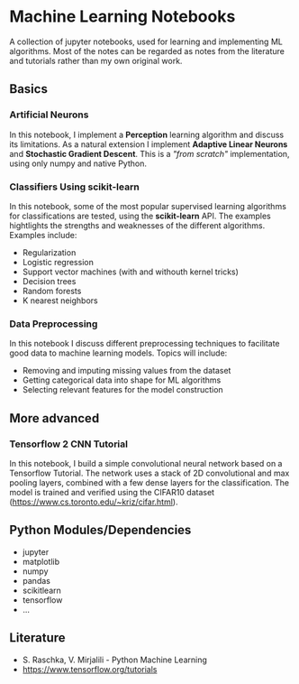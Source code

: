 # Machine Learning Notebooks
A collection of jupyter notebooks, used for learning and implementing ML algorithms. Most of the notes can be regarded as notes from the literature and tutorials rather than my own original work.

## Basics
### Artificial Neurons
In this notebook, I implement a __Perception__ learning algorithm and discuss its limitations. As a natural extension I implement __Adaptive Linear Neurons__ and __Stochastic Gradient Descent__. This is a _"from scratch"_ implementation, using only numpy and native Python.

### Classifiers Using scikit-learn
In this notebook, some of the most popular supervised learning algorithms for classifications are tested, using the __scikit-learn__ API. The examples hightlights the strengths and weaknesses of the different algorithms. Examples include:

* Regularization 
* Logistic regression
* Support vector machines (with and withouth kernel tricks)
* Decision trees
* Random forests
* K nearest neighbors

### Data Preprocessing
In this notebook I discuss different preprocessing techniques to facilitate good data to machine learning models. Topics will include:

* Removing and imputing missing values from the dataset
* Getting categorical data into shape for ML algorithms
* Selecting relevant features for the model construction




## More advanced 
### Tensorflow 2 CNN Tutorial
In this notebook, I build a simple convolutional neural network based on a Tensorflow Tutorial. The network uses a stack of 2D convolutional and max pooling layers, combined with a few dense layers for the classification. The model is trained and verified using the CIFAR10 dataset (https://www.cs.toronto.edu/~kriz/cifar.html). 

## Python Modules/Dependencies
* jupyter
* matplotlib
* numpy
* pandas
* scikitlearn
* tensorflow
* ...

## Literature

* S. Raschka, V. Mirjalili - Python Machine Learning
* https://www.tensorflow.org/tutorials

